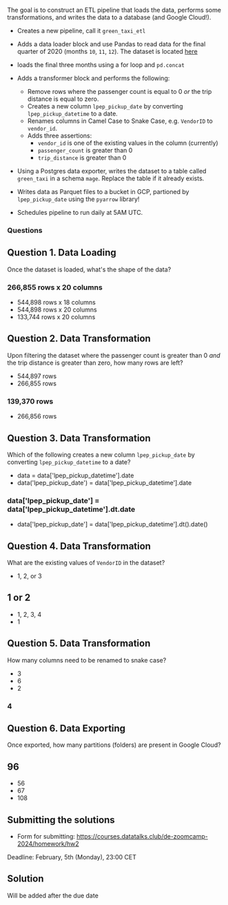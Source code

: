 
The goal is to construct an ETL pipeline that loads the data, performs some transformations, and writes the data to a database (and Google Cloud!).

- Creates a new pipeline, call it `green_taxi_etl`
- Adds a data loader block and use Pandas to read data for the final quarter of 2020 (months `10`, `11`, `12`). The dataset is located [here](`https://github.com/DataTalksClub/nyc-tlc-data/releases/tag/green/download`) 
- loads the final three months using a for loop and `pd.concat`

- Adds a transformer block and performs the following:
  - Remove rows where the passenger count is equal to 0 _or_ the trip distance is equal to zero.
  - Creates a new column `lpep_pickup_date` by converting `lpep_pickup_datetime` to a date.
  - Renames columns in Camel Case to Snake Case, e.g. `VendorID` to `vendor_id`.
  - Adds three assertions:
    - `vendor_id` is one of the existing values in the column (currently)
    - `passenger_count` is greater than 0
    - `trip_distance` is greater than 0
- Using a Postgres data exporter, writes the dataset to a table called `green_taxi` in a schema `mage`. Replace the table if it already exists.
- Writes data as Parquet files to a bucket in GCP, partioned by `lpep_pickup_date` using the `pyarrow` library!
- Schedules pipeline to run daily at 5AM UTC.

### Questions

## Question 1. Data Loading

Once the dataset is loaded, what's the shape of the data?

### 266,855 rows x 20 columns
* 544,898 rows x 18 columns
* 544,898 rows x 20 columns
* 133,744 rows x 20 columns

## Question 2. Data Transformation

Upon filtering the dataset where the passenger count is greater than 0 _and_ the trip distance is greater than zero, how many rows are left?

* 544,897 rows
* 266,855 rows
### 139,370 rows
* 266,856 rows

## Question 3. Data Transformation

Which of the following creates a new column `lpep_pickup_date` by converting `lpep_pickup_datetime` to a date?

* data = data['lpep_pickup_datetime'].date
* data('lpep_pickup_date') = data['lpep_pickup_datetime'].date
### data['lpep_pickup_date'] = data['lpep_pickup_datetime'].dt.date
* data['lpep_pickup_date'] = data['lpep_pickup_datetime'].dt().date()

## Question 4. Data Transformation

What are the existing values of `VendorID` in the dataset?

* 1, 2, or 3
## 1 or 2
* 1, 2, 3, 4
* 1

## Question 5. Data Transformation

How many columns need to be renamed to snake case?

* 3
* 6
* 2
### 4

## Question 6. Data Exporting

Once exported, how many partitions (folders) are present in Google Cloud?

## 96
* 56
* 67
* 108

## Submitting the solutions

* Form for submitting: https://courses.datatalks.club/de-zoomcamp-2024/homework/hw2

Deadline: February, 5th (Monday), 23:00 CET

## Solution

Will be added after the due date
